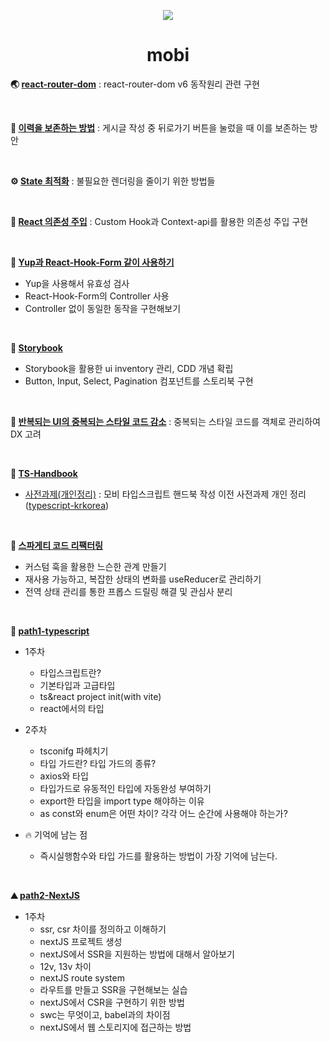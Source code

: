 <p align="center"><img src="https://camo.githubusercontent.com/ece7c9aade56ec9b8c03bc04cfe89492b817a643a5ee4227d0681e0c6492ec2f/68747470733a2f2f64616e67696d6167657365727665722e73332e61702d6e6f727468656173742d322e616d617a6f6e6177732e636f6d2f696d672f61646d696e2f6d6f62692e6a706567"/></p>

<h1 align="center">mobi</h1>

**🌏 [react-router-dom](https://github.com/Doeunnkimm/Naeilro/tree/main/react-router-dom_v6_%EB%8F%99%EC%9E%91%EC%9B%90%EB%A6%AC)** : react-router-dom v6 동작원리 관련 구현

<br>

**📝 [이력을 보존하는 방법](https://github.com/Doeunnkimm/Naeilro/tree/main/%EC%9D%B4%EB%A0%A5%EC%9D%84_%EB%B3%B4%EC%A1%B4%ED%95%98%EB%8A%94_%EB%B0%A9%EB%B2%95)** : 게시글 작성 중 뒤로가기 버튼을 눌렀을 때 이를 보존하는 방안

<br>

**⚙️ [State 최적화](https://github.com/Doeunnkimm/Naeilro/tree/main/state_%EC%B5%9C%EC%A0%81%ED%99%94)** : 불필요한 렌더링을 줄이기 위한 방법들

<br>

**💉 [React 의존성 주입](https://github.com/Doeunnkimm/Naeilro/tree/main/react_%EC%9D%98%EC%A1%B4%EC%84%B1_%EC%A3%BC%EC%9E%85)** : Custom Hook과 Context-api를 활용한 의존성 주입 구현

<br>

**🙌 [Yup과 React-Hook-Form 같이 사용하기](https://github.com/Doeunnkimm/Mobi/tree/main/Yup%26Controller)** 
  - Yup을 사용해서 유효성 검사
  - React-Hook-Form의 Controller 사용
  - Controller 없이 동일한 동작을 구현해보기

<br>

**📔 [Storybook](https://github.com/Doeunnkimm/Mobi/tree/main/Storybook)**
  - Storybook을 활용한 ui inventory 관리, CDD 개념 확립
  - Button, Input, Select, Pagination 컴포넌트를 스토리북 구현

<br>

**🙊 [반복되는 UI의 중복되는 스타일 코드 감소](https://github.com/mobi-community/2023-beginner-challenge-1/tree/feat/challenge-1/Doeunn_Jeongwoo)** : 중복되는 스타일 코드를 객체로 관리하여 DX 고려

<br>

**👮 [TS-Handbook](https://github.com/Doeunnkimm/Mobi/tree/main/TS-Handbook)** 
  - [사전과제(개인정리)](https://github.com/Doeunnkimm/Mobi/tree/main/TS-Handbook/%EC%82%AC%EC%A0%84%EA%B3%BC%EC%A0%9C) : 모비 타입스크립트 핸드북 작성 이전 사전과제 개인 정리 ([typescript-krkorea](https://typescript-kr.github.io/))

<br>

**🍝 [스파게티 코드 리팩터링](https://github.com/Doeunnkimm/Mobi/tree/main/%EC%8A%A4%ED%8C%8C%EA%B2%8C%ED%8B%B0_%EC%BD%94%EB%93%9C_%EB%A6%AC%ED%8C%A9%ED%84%B0%EB%A7%81)**
  - 커스텀 훅을 활용한 느슨한 관계 만들기
  - 재사용 가능하고, 복잡한 상태의 변화를 useReducer로 관리하기
  - 전역 상태 관리를 통한 프롭스 드릴링 해결 및 관심사 분리

<br>

**💙 [path1-typescript](https://github.com/Doeunnkimm/Mobi/tree/main/path1-TypeScript)**
- 1주차
    - 타입스크립트란?
    - 기본타입과 고급타입
    - ts&react project init(with vite)
    - react에서의 타입
- 2주차
    - tsconifg 파헤치기
    - 타입 가드란? 타입 가드의 종류?
    - axios와 타입
    - 타입가드로 유동적인 타입에 자동완성 부여하기
    - export한 타입을 import type 해야하는 이유
    - as const와 enum은 어떤 차이? 각각 어느 순간에 사용해야 하는가?

    
- 🔥 기억에 남는 점
    - 즉시실행함수와 타입 가드를 활용하는 방법이 가장 기억에 남는다.

<br>

**⛰️ [path2-NextJS]()**
- 1주차
    - ssr, csr 차이를 정의하고 이해하기
    - nextJS 프로젝트 생성
    - nextJS에서 SSR을 지원하는 방법에 대해서 알아보기
    - 12v, 13v 차이
    - nextJS route system
    - 라우트를 만들고 SSR을 구현해보는 실습
    - nextJS에서 CSR을 구현하기 위한 방법
    - swc는 무엇이고, babel과의 차이점
    - nextJS에서 웹 스토리지에 접근하는 방법
